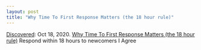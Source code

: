```yaml
---
layout: post
title: "Why Time To First Response Matters (the 18 hour rule)"
---
```

[Discovered](http://rolandtanglao.com/2020/07/29/p1-blogthis-checkvist-list-links-to-blog/): Oct 18, 2020. [Why Time To First Response Matters (the 18 hour rule)](https://www.feverbee.com/18-hour-rule/?utm_source=feedburner&utm_medium=feed&utm_campaign=Feed%3A+Feverbee+%28FeverBee+-+Practical+advice+for+building+online+communities%29) Respond within 18 hours to newcomers I Agree
